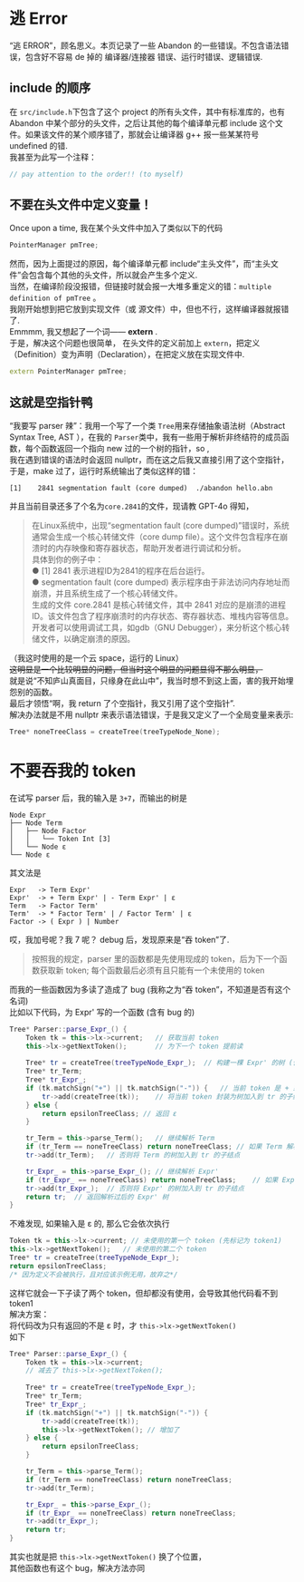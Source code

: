 # 逃 Error
“逃 ERROR”，顾名思义。本页记录了一些 Abandon 的一些错误。不包含语法错误，包含好不容易 de 掉的 编译器/连接器 错误、运行时错误、逻辑错误.
## include 的顺序
在 `src/include.h`下包含了这个 project 的所有头文件，其中有标准库的，也有 Abandon 中某个部分的头文件，之后让其他的每个编译单元都 include 这个文件。如果该文件的某个顺序错了，那就会让编译器 g++ 报一些某某符号 undefined 的错.<br />我甚至为此写一个注释：
```cpp
// pay attention to the order!! (to myself)
```
## 不要在头文件中定义变量！
Once upon a time, 我在某个头文件中加入了类似以下的代码
```cpp
PointerManager pmTree;
```
然而，因为上面提过的原因，每个编译单元都 include“主头文件”，而“主头文件”会包含每个其他的头文件，所以就会产生多个定义.<br />当然，在编译阶段没报错，但链接时就会报一大堆多重定义的错：`multiple definition of pmTree` 。<br />我刚开始想到把它放到实现文件（或 源文件）中，但也不行，这样编译器就报错了.<br />Emmmm, 我又想起了一个词—— **extern** .<br />于是，解决这个问题也很简单， 在头文件的定义前加上 `extern`，把定义（Definition）变为声明（Declaration），在把定义放在实现文件中.
```cpp
extern PointerManager pmTree;
```
## 这就是空指针鸭
“我要写 parser 辣”：我用一个写了一个类 `Tree`用来存储抽象语法树（Abstract Syntax Tree, AST ），在我的 `Parser`类中，我有一些用于解析非终结符的成员函数，每个函数返回一个指向 new 过的一个树的指针，so  ,<br />我在遇到错误的语法时会返回 nullptr，而在这之后我又直接引用了这个空指针，<br />于是，make 过了，运行时系统输出了类似这样的错：
```
[1]    2841 segmentation fault (core dumped)  ./abandon hello.abn
```
并且当前目录还多了个名为`core.2841`的文件，现请教 GPT-4o 得知，
> 在Linux系统中，出现“segmentation fault (core dumped)”错误时，系统通常会生成一个核心转储文件（core dump file）。这个文件包含程序在崩溃时的内存映像和寄存器状态，帮助开发者进行调试和分析。  
具体到你的例子中：  
● [1]    2841 表示进程ID为2841的程序在后台运行。  
● segmentation fault (core dumped) 表示程序由于非法访问内存地址而崩溃，并且系统生成了一个核心转储文件。  
生成的文件 core.2841 是核心转储文件，其中 2841 对应的是崩溃的进程ID。该文件包含了程序崩溃时的内存状态、寄存器状态、堆栈内容等信息。开发者可以使用调试工具，如gdb（GNU Debugger），来分析这个核心转储文件，以确定崩溃的原因。  

（我这时使用的是一个云 space，运行的 Linux）<br />~~这明显是一个比较明显的问题，但当时这个明显的问题显得不那么明显，~~<br />就是说“不知庐山真面目，只缘身在此山中”，我当时想不到这上面，害的我开始埋怨别的函数。<br />最后才领悟“啊，我 return 了个空指针，我又引用了这个空指针”.<br />解决办法就是不用 nullptr 来表示语法错误，于是我又定义了一个全局变量来表示:
```cpp
Tree* noneTreeClass = createTree(treeTypeNode_None);
```

# 不要吞我的 token
在试写 parser 后，我的输入是 `3+7`，而输出的树是
```
Node Expr
├── Node Term
│   ├── Node Factor
│   │   └── Token Int [3]
│   └── Node ε
└── Node ε
```
其文法是
```
Expr   -> Term Expr'
Expr'  -> + Term Expr' | - Term Expr' | ε
Term   -> Factor Term'
Term'  -> * Factor Term' | / Factor Term' | ε
Factor -> ( Expr ) | Number
```
哎，我加号呢？我 7 呢？
debug 后，发现原来是“吞 token”了.  
> 按照我的规定，parser 里的函数都是先使用现成的 token，后为下一个函数获取新 token; 每个函数最后必须有且只能有一个未使用的 token  

而我的一些函数因为多读了造成了 bug (我称之为“吞 token”，不知道是否有这个名词)  
比如以下代码，为 Expr' 写的一个函数 (含有 bug 的)
``` cpp
Tree* Parser::parse_Expr_() {
    Token tk = this->lx->current;   // 获取当前 token
    this->lx->getNextToken();       // 为下一个 token 提前读
    
    Tree* tr = createTree(treeTypeNode_Expr_);  // 构建一棵 Expr' 的树 (作为返回值)
    Tree* tr_Term;
    Tree* tr_Expr_;
    if (tk.matchSign("+") || tk.matchSign("-")) {   // 当前 token 是 + 或 - 的符号
        tr->add(createTree(tk));    // 将当前 token 封装为树加入到 tr 的子结点
    } else {
        return epsilonTreeClass; // 返回 ε
    }

    tr_Term = this->parse_Term();   // 继续解析 Term
    if (tr_Term == noneTreeClass) return noneTreeClass; // 如果 Term 解析失败, 返回失败
    tr->add(tr_Term);   // 否则将 Term 的树加入到 tr 的子结点

    tr_Expr_ = this->parse_Expr_(); // 继续解析 Expr'
    if (tr_Expr_ == noneTreeClass) return noneTreeClass;    // 如果 Expr' 解析失败, 返回失败
    tr->add(tr_Expr_);  // 否则将 Expr' 的树加入到 tr 的子结点
    return tr;  // 返回解析过后的 Expr' 树
}
```
不难发现, 如果输入是 ε 的, 那么它会依次执行
``` cpp
Token tk = this->lx->current; // 未使用的第一个 token (先标记为 token1)
this->lx->getNextToken();   // 未使用的第二个 token
Tree* tr = createTree(treeTypeNode_Expr_);
return epsilonTreeClass;
/* 因为定义不会被执行，且对应该示例无用，故弃之*/
```
这样它就会一下子读了两个 token，但却都没有使用，会导致其他代码看不到 token1  
解决方案：  
将代码改为只有返回的不是 ε 时，才 `this->lx->getNextToken()`  
如下
``` cpp
Tree* Parser::parse_Expr_() {
    Token tk = this->lx->current;
    // 减去了 this->lx->getNextToken();
    
    Tree* tr = createTree(treeTypeNode_Expr_);
    Tree* tr_Term;
    Tree* tr_Expr_;
    if (tk.matchSign("+") || tk.matchSign("-")) {
        tr->add(createTree(tk));
        this->lx->getNextToken(); // 增加了
    } else {
        return epsilonTreeClass; 
    }

    tr_Term = this->parse_Term();
    if (tr_Term == noneTreeClass) return noneTreeClass;
    tr->add(tr_Term);

    tr_Expr_ = this->parse_Expr_();
    if (tr_Expr_ == noneTreeClass) return noneTreeClass;
    tr->add(tr_Expr_);
    return tr;
}
```
其实也就是把 `this->lx->getNextToken()` 换了个位置，  
其他函数也有这个 bug，解决方法亦同